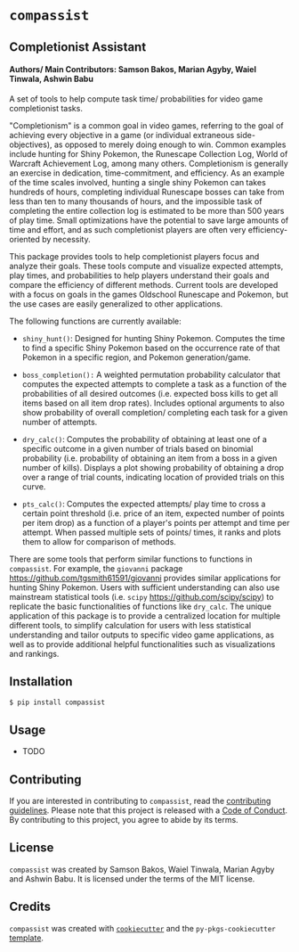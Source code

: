 # `compassist`

## Completionist Assistant

#### Authors/ Main Contributors: Samson Bakos, Marian Agyby, Waiel Tinwala, Ashwin Babu

A set of tools to help compute task time/ probabilities for video game completionist tasks.

"Completionism" is a common goal in video games, referring to the goal of achieving every objective in a game (or individual extraneous side-objectives), as opposed to merely doing enough to win. Common examples include hunting for Shiny Pokemon, the Runescape Collection Log, World of Warcraft Achievement Log, among many others. Completionism is generally an exercise in dedication, time-commitment, and efficiency. As an example of the time scales involved, hunting a single shiny Pokemon can takes hundreds of hours, completing individual Runescape bosses can take from less than ten to many thousands of hours, and the impossible task of completing the entire collection log is estimated to be more than 500 years of play time. Small optimizations have the potential to save large amounts of time and effort, and as such completionist players are often very efficiency-oriented by necessity.

This package provides tools to help completionist players focus and analyze their goals. These tools compute and visualize expected attempts, play times, and probabilities to help players understand their goals and compare the efficiency of different methods. Current tools are developed with a focus on goals in the games Oldschool Runescape and Pokemon, but the use cases are easily generalized to other applications.

The following functions are currently available:

-   `shiny_hunt()`: Designed for hunting Shiny Pokemon. Computes the time to find a specific Shiny Pokemon based on the occurrence rate of that Pokemon in a specific region, and Pokemon generation/game.

-   `boss_completion():` A weighted permutation probability calculator that computes the expected attempts to complete a task as a function of the probabilities of all desired outcomes (i.e. expected boss kills to get all items based on all item drop rates). Includes optional arguments to also show probability of overall completion/ completing each task for a given number of attempts.

-   `dry_calc()`: Computes the probability of obtaining at least one of a specific outcome in a given number of trials based on binomial probability (i.e. probability of obtaining an item from a boss in a given number of kills). Displays a plot showing probability of obtaining a drop over a range of trial counts, indicating location of provided trials on this curve.

-   `pts_calc()`: Computes the expected attempts/ play time to cross a certain point threshold (i.e. price of an item, expected number of points per item drop) as a function of a player's points per attempt and time per attempt. When passed multiple sets of points/ times, it ranks and plots them to allow for comparison of methods.

There are some tools that perform similar functions to functions in `compassist`. For example, the `giovanni` package <https://github.com/tgsmith61591/giovanni> provides similar applications for hunting Shiny Pokemon. Users with sufficient understanding can also use mainstream statistical tools (i.e. `scipy` <https://github.com/scipy/scipy>) to replicate the basic functionalities of functions like `dry_calc`. The unique application of this package is to provide a centralized location for multiple different tools, to simplify calculation for users with less statistical understanding and tailor outputs to specific video game applications, as well as to provide additional helpful functionalities such as visualizations and rankings.

## Installation

``` bash
$ pip install compassist
```

## Usage

-   TODO

## Contributing

If you are interested in contributing to `compassist`, read the [contributing guidelines](https://github.com/UBC-MDS/compassist/blob/main/CONTRIBUTING.md). Please note that this project is released with a [Code of Conduct](https://github.com/UBC-MDS/compassist/blob/main/CONDUCT.md). By contributing to this project, you agree to abide by its terms.

## License

`compassist` was created by Samson Bakos, Waiel Tinwala, Marian Agyby and Ashwin Babu. It is licensed under the terms of the MIT license.

## Credits

`compassist` was created with [`cookiecutter`](https://cookiecutter.readthedocs.io/en/latest/) and the `py-pkgs-cookiecutter` [template](https://github.com/py-pkgs/py-pkgs-cookiecutter).
